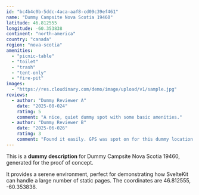 ```yaml
---
id: "bc4b4c0b-5ddc-4aca-aaf8-cd09c39ef461"
name: "Dummy Campsite Nova Scotia 19460"
latitude: 46.812555
longitude: -60.353838
continent: "north-america"
country: "canada"
region: "nova-scotia"
amenities:
  - "picnic-table"
  - "toilet"
  - "trash"
  - "tent-only"
  - "fire-pit"
images:
  - "https://res.cloudinary.com/demo/image/upload/v1/sample.jpg"
reviews:
  - author: "Dummy Reviewer A"
    date: "2025-08-024"
    rating: 5
    comment: "A nice, quiet dummy spot with some basic amenities."
  - author: "Dummy Reviewer B"
    date: "2025-06-026"
    rating: 3
    comment: "Found it easily. GPS was spot on for this dummy location."
---
```


This is a **dummy description** for Dummy Campsite Nova Scotia 19460, generated for the proof of concept.

It provides a serene environment, perfect for demonstrating how SvelteKit can handle a large number of static pages. The coordinates are 46.812555, -60.353838.

